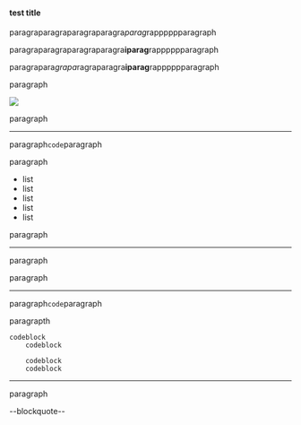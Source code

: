 #### test title

paragraparagraparagraparagra*parag*rapppppparagraph

paragraparagraparagraparagra**iparag**rapppppparagraph

paragrapara*grapa*ragraparagra**iparag**rapppppparagraph

paragraph

![](sample.png)

paragraph

---

paragraph`code`paragraph

paragraph

* list
* list
* list
* list
* list

paragraph

---

paragraph

paragraph

---

paragraph`code`paragraph

paragrapth

```
codeblock
	codeblock

	codeblock
	codeblock
```

---

paragraph

--blockquote--


